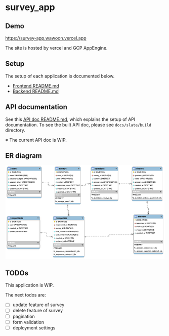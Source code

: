# survey_app

## Demo

https://survey-app.wawoon.vercel.app

The site is hosted by vercel and GCP AppEngine.

## Setup

The setup of each application is documented below.

- [Frontend README.md](survey_frontend/README.md)
- [Backend README.md](survey_backend/README.md)

## API documentation

See this [API doc README.md](docs/README.md), which explains the setup of API documentation.
To see the built API doc, please see `docs/slate/build` directory.

※ The current API doc is WIP.

## ER diagram

![ER diagram](assets/er.png)

## TODOs

This application is WIP.

The next todos are:

- [ ] update feature of survey
- [ ] delete feature of survey
- [ ] pagination
- [ ] form validation
- [ ] deployment settings
